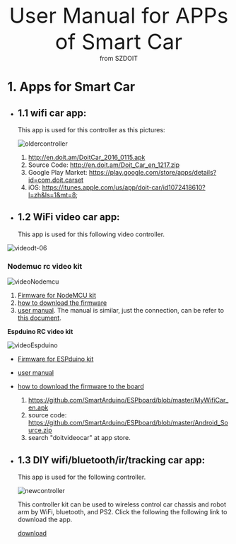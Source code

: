 <center> <font size=10> User Manual for APPs of Smart Car </font></center>

<center> from SZDOIT </center>

# 1. Apps for Smart Car

* ## 1.1 wifi car app:
  
    This app is used for this controller as this pictures:
    
    ![oldercontroller](https://github.com/SmartArduino/document/raw/master/docs/Robot/Controller/app/oldercontroller.jpg)
    
    1. http://en.doit.am/DoitCar_2016_0115.apk
    2. Source Code: http://en.doit.am/Doit_Car_en_1217.zip
    3. Google Play Market: https://play.google.com/store/apps/details?id=com.doit.carset
    4. iOS: https://itunes.apple.com/us/app/doit-car/id1072418610?l=zh&ls=1&mt=8;
    
* ## 1.2 WiFi video car app:
  
    This app is used for this following video controller.
    

![videodt-06](https://github.com/SmartArduino/document/raw/master/docs/Robot/Controller/app/videodt-06.jpg)

###     Nodemuc rc video kit

![videoNodemcu](https://github.com/SmartArduino/document/raw/master/docs/Robot/Controller/app//Volumes/iboysoft_ntfs_disk2s3_/Document/gitnova/document/electronics/app/videoNodemcu.jpg)

1. [Firmware for NodeMCU kit](https://github.com/SmartArduino/document/raw/master/docs/Robot/Controller/app/https://github.com/SmartArduino/ESPboard/blob/master/videoNodeMCU__car.bin)
2. [how to download the firmware](https://github.com/SmartArduino/document/raw/master/docs/Robot/Controller/app/http://bbs.smartarduino.com/showthread.php?tid=13)
3. [user manual](https://github.com/SmartArduino/document/raw/master/docs/Robot/Controller/app/https://github.com/SmartArduino/ESPboard/blob/master/Manul_for_Video_Car.pdf). The manual is similar, just the connection, can be refer to [this document](https://github.com/SmartArduino/document/raw/master/docs/Robot/Controller/app/https://github.com/SmartArduino/ESPboard/blob/master/WiFiSmartCarV2.pdf).

**Espduino RC video kit**



![videoEspduino](https://github.com/SmartArduino/document/raw/master/docs/Robot/Controller/app//Volumes/iboysoft_ntfs_disk2s3_/Document/gitnova/document/electronics/app/videoEspduino.jpg)

* [Firmware for ESPduino kit](https://github.com/SmartArduino/document/raw/master/docs/Robot/Controller/app/https://github.com/SmartArduino/ESPboard/blob/master/New_ESPDuinoCar170420.zip)
* [user manual](https://github.com/SmartArduino/document/raw/master/docs/Robot/Controller/app/https://github.com/SmartArduino/ESPboard/blob/master/Manul_for_Video_Car.pdf)
* [how to download the firmware to the board](https://github.com/SmartArduino/document/raw/master/docs/Robot/Controller/app/https://github.com/SmartArduino/SZDOITWiKi/wiki/Arduino---ESPduino)

    
  
    1. https://github.com/SmartArduino/ESPboard/blob/master/MyWifiCar_en.apk
    2. source code: https://github.com/SmartArduino/ESPboard/blob/master/Android_Source.zip
    3. search "doitvideocar" at app store.

* ## 1.3 DIY wifi/bluetooth/ir/tracking car app:
  
   This app is used for the following controller.
   
   ![newcontroller](https://github.com/SmartArduino/document/raw/master/docs/Robot/Controller/app/newcontroller.jpg)
   
   This controller kit can be used to wireless control car chassis and robot arm by WiFi, bluetooth, and PS2. Click the following the following link to download the app.
   
   [download](https://github.com/SmartArduino/document/raw/master/docs/Robot/Controller/app/https://github.com/SmartArduino/ESPboard/blob/master/BTcar.apk)


